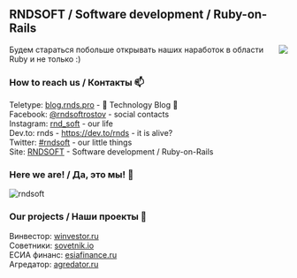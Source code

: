 ## RNDSOFT / Software development / Ruby-on-Rails

[<img src="https://user-images.githubusercontent.com/1270997/140707664-a972736a-195d-4bab-8194-fe3a72d26a74.png" data-canonical-src="https://user-images.githubusercontent.com/1270997/140707664-a972736a-195d-4bab-8194-fe3a72d26a74.png" align="right" />](https://clck.ru/YhPus)

Будем стараться побольше открывать наших наработок в области Ruby и не только :)

### How to reach us / Контакты 📫

Teletype: [blog.rnds.pro](https://blog.rnds.pro/?utm_source=github&utm_medium=post&utm_campaign=main) - 💪 Technology Blog 💪 <br>
Facebook: [@rndsoftrostov](https://www.facebook.com/rndsoftrostov/) - social contacts <br>
Instagram: [rnd_soft](https://www.instagram.com/rnd_soft/) - our life <br>
Dev.to: rnds - https://dev.to/rnds - it is alive? <br>
Twitter: [#rndsoft](https://twitter.com/hashtag/RNDSOFT?src=hashtag_click) - our little things <br>
Site: [RNDSOFT](https://rnds.pro/?utm_source=github&utm_medium=post&utm_campaign=main) -  Software development / Ruby-on-Rails

### Here we are! / Да, это мы! 🙌

![rndsoft](https://user-images.githubusercontent.com/1270997/138438013-8aa61cb2-d290-497c-9016-317ac7f6dae4.jpg)

### Our projects / Наши проекты 🥇

Винвестор: [winvestor.ru](https://winvestor.ru/?utm_source=github&utm_medium=post&utm_campaign=main) <br>
Советники: [sovetnik.io](https://sovetnik.io/?utm_source=github&utm_medium=post&utm_campaign=main) <br>
ЕСИА финанс: [esiafinance.ru](https://esiafinance.ru/?utm_source=github&utm_medium=post&utm_campaign=main) <br>
Агредатор: [agredator.ru](https://docs.agredator.ru/?utm_source=github&utm_medium=post&utm_campaign=main) <br>
